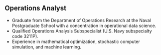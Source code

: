 ## Operations Analyst
- Graduate from the Department of Operations Research at the Naval Postgraduate School with a concentration in operational data science. 
- Qualified Operations Analysis Subspecialist (U.S. Navy subspecialty code 3211P).
- Experience in mathematical optimization, stochastic computer simulation, and machine learning.
